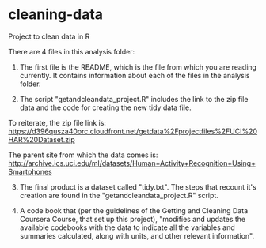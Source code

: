 # cleaning-data
Project to clean data in R

There are 4 files in this analysis folder: 

1. The first file is the README, which is the file from which you are reading currently. It contains information about each of the files in the analysis folder. 

2. The script "getandcleandata_project.R" includes the link to the zip file data and the code for creating the new tidy data file. 
  
  To reiterate, the zip file link is: https://d396qusza40orc.cloudfront.net/getdata%2Fprojectfiles%2FUCI%20HAR%20Dataset.zip
  
  The parent site from which the data comes is: 
   http://archive.ics.uci.edu/ml/datasets/Human+Activity+Recognition+Using+Smartphones

3. The final product is a dataset called "tidy.txt". The steps that recount it's creation are found in the "getandcleandata_project.R" script.

4.  A code book that (per the guidelines of the Getting and Cleaning Data Coursera Course, that set up this project), "modifies and updates the available codebooks with the data to indicate all the variables and summaries calculated, along with units, and other relevant information".
